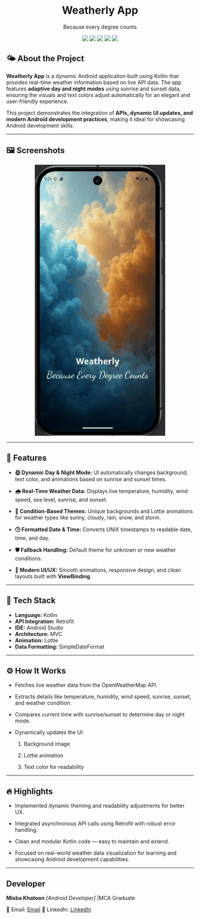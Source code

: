 <h1 align="center">Weatherly App</h1>

<p align="center">Because every degree counts</p>

<p align="center">
 <img src="https://img.shields.io/badge/Kotlin-7F52FF?style=for-the-badge&logo=kotlin&logoColor=white" />
<img src="https://img.shields.io/badge/Android%20Studio-3DDC84?style=for-the-badge&logo=android&logoColor=white" />
<img src="https://img.shields.io/badge/Firebase-FFCA28?style=for-the-badge&logo=firebase&logoColor=black" />
<img src="https://img.shields.io/badge/Retrofit-00796B?style=for-the-badge&logo=square&logoColor=white" />
<img src="https://img.shields.io/badge/XML-005C84?style=for-the-badge&logo=xml&logoColor=white" />
</p>

## 🌤️ About the Project
**Weatherly App** is a dynamic Android application built using Kotlin that provides real-time weather information based on live API data.
The app features **adaptive day and night modes** using sunrise and sunset data, ensuring the visuals and text colors adjust automatically for an elegant and user-friendly experience.

This project demonstrates the integration of **APIs, dynamic UI updates, and modern Android development practices**, making it ideal for showcasing Android development skills.

---
## 🖼 Screenshots

<p align="center">
  <img src="https://github.com/misba-coder/Weatherly-App/blob/main/weather_assets/all.gif" alt ="Mobile Screenshot" width="350"/>
</p>

---
## 🚀 Features
- **🌞 Dynamic Day & Night Mode:**  UI automatically changes background, text color, and animations based on sunrise and sunset times.

- **🌧️ Real-Time Weather Data:** Displays live temperature, humidity, wind speed, sea level, sunrise, and sunset.

- **🎨 Condition-Based Themes:**  Unique backgrounds and Lottie animations for weather types like sunny, cloudy, rain, snow, and storm.
- **🕒 Formatted Date & Time:**  Converts UNIX timestamps to readable date, time, and day.

- **🛡️ Fallback Handling:**  Default theme for unknown or new weather conditions.

- **📱 Modern UI/UX:**  Smooth animations, responsive design, and clean layouts built with **ViewBinding**.
---

## 🧰 Tech Stack
- **Language:** Kotlin  
- **API Integration:** Retrofit
- **IDE:** Android Studio  
- **Architecture:** MVC
- **Animation:** Lottie
- **Data Formatting:** SimpleDateFormat
---
## ⚙️ How It Works
- Fetches live weather data from the OpenWeatherMap API.

- Extracts details like temperature, humidity, wind speed, sunrise, sunset, and weather condition.

- Compares current time with sunrise/sunset to determine day or night mode.

- Dynamically updates the UI:

   1. Background image

   2. Lottie animation

   3. Text color for readability
---
## 🔥 Highlights
- Implemented dynamic theming and readability adjustments for better UX.

- Integrated asynchronous API calls using Retrofit with robust error handling.

- Clean and modular Kotlin code — easy to maintain and extend.

- Focused on real-world weather data visualization for learning and showcasing Android development capabilities.
---
## Developer
**Misba Khatoon**
*[Android Developer]* |MCA Graduate

📧 Email: [Email](misbakhatoon910@gmail.com) 
🔗 LinkedIn: [LinkedIn](https://www.linkedin.com/in/misba-khatoon-5067a3302) 
